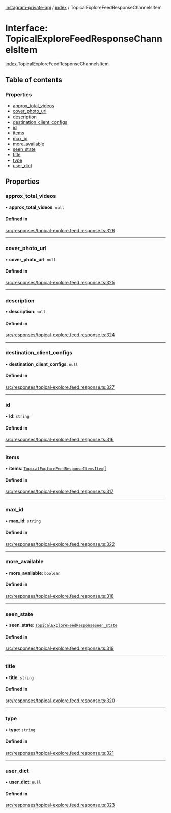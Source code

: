 [instagram-private-api](../../README.md) / [index](../../modules/index.md) / TopicalExploreFeedResponseChannelsItem

# Interface: TopicalExploreFeedResponseChannelsItem

[index](../../modules/index.md).TopicalExploreFeedResponseChannelsItem

## Table of contents

### Properties

- [approx\_total\_videos](TopicalExploreFeedResponseChannelsItem.md#approx_total_videos)
- [cover\_photo\_url](TopicalExploreFeedResponseChannelsItem.md#cover_photo_url)
- [description](TopicalExploreFeedResponseChannelsItem.md#description)
- [destination\_client\_configs](TopicalExploreFeedResponseChannelsItem.md#destination_client_configs)
- [id](TopicalExploreFeedResponseChannelsItem.md#id)
- [items](TopicalExploreFeedResponseChannelsItem.md#items)
- [max\_id](TopicalExploreFeedResponseChannelsItem.md#max_id)
- [more\_available](TopicalExploreFeedResponseChannelsItem.md#more_available)
- [seen\_state](TopicalExploreFeedResponseChannelsItem.md#seen_state)
- [title](TopicalExploreFeedResponseChannelsItem.md#title)
- [type](TopicalExploreFeedResponseChannelsItem.md#type)
- [user\_dict](TopicalExploreFeedResponseChannelsItem.md#user_dict)

## Properties

### approx\_total\_videos

• **approx\_total\_videos**: ``null``

#### Defined in

[src/responses/topical-explore.feed.response.ts:326](https://github.com/Nerixyz/instagram-private-api/blob/0e0721c/src/responses/topical-explore.feed.response.ts#L326)

___

### cover\_photo\_url

• **cover\_photo\_url**: ``null``

#### Defined in

[src/responses/topical-explore.feed.response.ts:325](https://github.com/Nerixyz/instagram-private-api/blob/0e0721c/src/responses/topical-explore.feed.response.ts#L325)

___

### description

• **description**: ``null``

#### Defined in

[src/responses/topical-explore.feed.response.ts:324](https://github.com/Nerixyz/instagram-private-api/blob/0e0721c/src/responses/topical-explore.feed.response.ts#L324)

___

### destination\_client\_configs

• **destination\_client\_configs**: ``null``

#### Defined in

[src/responses/topical-explore.feed.response.ts:327](https://github.com/Nerixyz/instagram-private-api/blob/0e0721c/src/responses/topical-explore.feed.response.ts#L327)

___

### id

• **id**: `string`

#### Defined in

[src/responses/topical-explore.feed.response.ts:316](https://github.com/Nerixyz/instagram-private-api/blob/0e0721c/src/responses/topical-explore.feed.response.ts#L316)

___

### items

• **items**: [`TopicalExploreFeedResponseItemsItem`](TopicalExploreFeedResponseItemsItem.md)[]

#### Defined in

[src/responses/topical-explore.feed.response.ts:317](https://github.com/Nerixyz/instagram-private-api/blob/0e0721c/src/responses/topical-explore.feed.response.ts#L317)

___

### max\_id

• **max\_id**: `string`

#### Defined in

[src/responses/topical-explore.feed.response.ts:322](https://github.com/Nerixyz/instagram-private-api/blob/0e0721c/src/responses/topical-explore.feed.response.ts#L322)

___

### more\_available

• **more\_available**: `boolean`

#### Defined in

[src/responses/topical-explore.feed.response.ts:318](https://github.com/Nerixyz/instagram-private-api/blob/0e0721c/src/responses/topical-explore.feed.response.ts#L318)

___

### seen\_state

• **seen\_state**: [`TopicalExploreFeedResponseSeen_state`](TopicalExploreFeedResponseSeen_state.md)

#### Defined in

[src/responses/topical-explore.feed.response.ts:319](https://github.com/Nerixyz/instagram-private-api/blob/0e0721c/src/responses/topical-explore.feed.response.ts#L319)

___

### title

• **title**: `string`

#### Defined in

[src/responses/topical-explore.feed.response.ts:320](https://github.com/Nerixyz/instagram-private-api/blob/0e0721c/src/responses/topical-explore.feed.response.ts#L320)

___

### type

• **type**: `string`

#### Defined in

[src/responses/topical-explore.feed.response.ts:321](https://github.com/Nerixyz/instagram-private-api/blob/0e0721c/src/responses/topical-explore.feed.response.ts#L321)

___

### user\_dict

• **user\_dict**: ``null``

#### Defined in

[src/responses/topical-explore.feed.response.ts:323](https://github.com/Nerixyz/instagram-private-api/blob/0e0721c/src/responses/topical-explore.feed.response.ts#L323)
